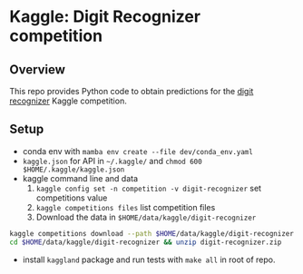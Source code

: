# Kaggle: Digit Recognizer competition

## Overview
This repo provides Python code to obtain predictions for the [digit
recognizer](https://www.kaggle.com/competitions/digit-recognizer/overview)
Kaggle competition.

##  Setup
- conda env with `mamba env create --file dev/conda_env.yaml`
- `kaggle.json` for API in `~/.kaggle/` and `chmod 600 $HOME/.kaggle/kaggle.json`
- kaggle command line and data
  1. `kaggle config set -n competition -v digit-recognizer` set competitions value
  2. `kaggle competitions files` list competition files
  3. Download the data in `$HOME/data/kaggle/digit-recognizer`

```bash
kaggle competitions download --path $HOME/data/kaggle/digit-recognizer
cd $HOME/data/kaggle/digit-recognizer && unzip digit-recognizer.zip
```
- install `kaggland` package and run tests with `make all` in root of repo.

